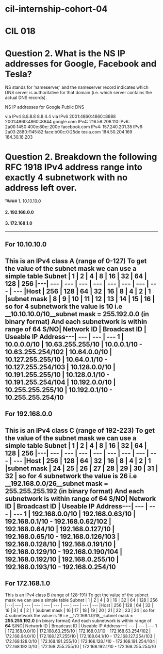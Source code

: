 # cil-internship-cohort-04
# CIL 018

# Question 2. What is the NS IP addresses for Google, Facebook and Tesla? 
NS stands for ‘nameserver,’ and the nameserver record indicates which DNS server is authoritative for that domain (i.e. which server contains the actual DNS records).

NS IP addresses for Google Public DNS

via IPv4 8.8.8.8 8.8.4.4
via IPv6 2001:4860:4860::8888 2001:4860:4860::8844
google.com IPv4: 216.58.208.110 IPv6: 2a00:1450:400e:80e::200e
facebook.com IPv4: 157.240.201.35 IPv6: 2a03:2880:f145:82:face:b00c:0:25de
tesla.com 184.50.204.169 184.30.18.203


# Question 2. Breakdown the following RFC 1918 IPv4 address range into exactly 4 subnetwork with no address left over.
”#### 1. 10.10.10.0
#### 2. 192.168.0.0
#### 3. 172.168.1.0

---
## For 10.10.10.0
This is an IPv4 class A (range of 0-127)
To get the value of the subnet mask we can use a simple table
Subnet | 1 | 2 | 4 | 8 | 16 | 32 | 64 | 128 | 256 |---| --- | --- | --- | --- | --- | --- | --- | --- | --- |Host | 256 | 128 | 64 | 32 | 16 | 8 | 4 | 2 | 1 |subnet mask | 8 | 9 | 10 | 11 | 12 | 13 | 14 | 15 | 16 |
so for 4 subnetwork the value is 10 i.e __10.10.10.0/10__subnet mask = __255.192.0.0__ (in binary format)
And each subnetwork is within range of __64__
S/NO| Network ID | Broadcast ID | Useable IP Address---| --- | --- | --- 1 | 10.0.0.0/10 | 10.63.255.255/10 | 10.0.0.1/10 - 10.63.255.254/102 | 10.64.0.0/10 | 10.127.255.255/10 | 10.64.0.1/10 - 10.127.255.254/103 | 10.128.0.0/10 | 10.191.255.255/10 | 10.128.0.1/10 - 10.191.255.254/104 | 10.192.0.0/10 | 10.255.255.255/10 | 10.192.0.1/10 - 10.255.255.254/10
---
## For 192.168.0.0
This is an IPv4 class C (range of 192-223)
To get the value of the subnet mask we can use a simple table
Subnet | 1 | 2 | 4 | 8 | 16 | 32 | 64 | 128 | 256 |---| --- | --- | --- | --- | --- | --- | --- | --- | --- |Host | 256 | 128 | 64 | 32 | 16 | 8 | 4 | 2 | 1 |subnet mask | 24 | 25 | 26 | 27 | 28 | 29 | 30 | 31 | 32 |
so for 4 subnetwork the value is 26 i.e __192.168.0.0/26__subnet mask = __255.255.255.192__ (in binary format)
And each subnetwork is within range of __64__
S/NO| Network ID | Broadcast ID | Useable IP Address---| --- | --- | --- 1 | 192.168.0.0/10 | 192.168.0.63/10 | 192.168.0.1/10 - 192.168.0.62/102 | 192.168.0.64/10 | 192.168.0.127/10 | 192.168.0.65/10 - 192.168.0.126/103 | 192.168.0.128/10 | 192.168.0.191/10 | 192.168.0.129/10 - 192.168.0.190/104 | 192.168.0.192/10 | 192.168.0.255/10 | 192.168.0.193/10 - 192.168.0.254/10
---
## For 172.168.1.0
This is an IPv4 class B (range of 128-191)
To get the value of the subnet mask we can use a simple table
Subnet | 1 | 2 | 4 | 8 | 16 | 32 | 64 | 128 | 256 |---| --- | --- | --- | --- | --- | --- | --- | --- | --- |Host | 256 | 128 | 64 | 32 | 16 | 8 | 4 | 2 | 1 |subnet mask | 16 | 17 | 18 | 19 | 20 | 21 | 22 | 23 | 24 |
so for 4 subnetwork the value is 18 i.e __172.168.1.0/18__subnet mask = __255.255.192.0__ (in binary format)
And each subnetwork is within range of __64__
S/NO| Network ID | Broadcast ID | Useable IP Address---| --- | --- | --- 1 | 172.168.0.0/10 | 172.168.63.255/10 | 172.168.0.1/10 - 172.168.63.254/102 | 172.168.64.0/10 | 172.168.127.255/10 | 172.168.64.1/10 - 172.168.127.254/103 | 172.168.128.0/10 | 172.168.191.255/10 | 172.168.128.1/10 - 172.168.191.254/104 | 172.168.192.0/10 | 172.168.255.255/10 | 172.168.192.1/10 - 172.168.255.254/10

